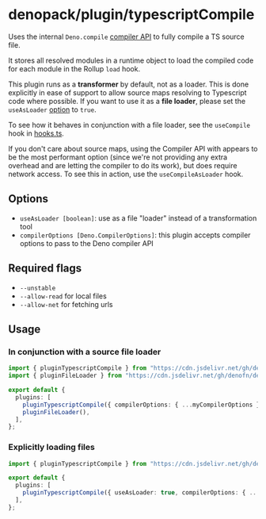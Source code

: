 # denopack/plugin/typescriptCompile

Uses the internal `Deno.compile` [compiler API](https://deno.land/manual/runtime/compiler_apis) to fully compile a TS source file.

It stores all resolved modules in a runtime object to load the compiled code for each module in the Rollup `load` hook.

This plugin runs as a **transformer** by default, not as a loader. This is done explicitly in ease of support to allow source maps resolving to Typescript code where possible. If you want to use it as a **file loader**, please set the `useAsLoader` [option](#options) to `true`.

To see how it behaves in conjunction with a file loader, see the `useCompile` hook in [hooks.ts](../).

If you don't care about source maps, using the Compiler API with appears to be the most performant option (since we're not providing any extra overhead and are letting the compiler to do its work), but does require network access. To see this in action, use the `useCompileAsLoader` hook.

## Options

- `useAsLoader [boolean]`: use as a file "loader" instead of a transformation tool
- `compilerOptions [Deno.CompilerOptions]`: this plugin accepts compiler options to pass to the Deno compiler API

## Required flags

- `--unstable`
- `--allow-read` for local files
- `--allow-net` for fetching urls

## Usage

### In conjunction with a source file loader

```ts
import { pluginTypescriptCompile } from "https://cdn.jsdelivr.net/gh/denofn/denopack@latest/plugin/typescriptCompile/mod.ts";
import { pluginFileLoader } from "https://cdn.jsdelivr.net/gh/denofn/denopack@latest/plugin/fileLoader/mod.ts";

export default {
  plugins: [
    pluginTypescriptCompile({ compilerOptions: { ...myCompilerOptions } }),
    pluginFileLoader(),
  ],
};
```

### Explicitly loading files

```ts
import { pluginTypescriptCompile } from "https://cdn.jsdelivr.net/gh/denofn/denopack@latest/plugin/typescriptCompile/mod.ts";

export default {
  plugins: [
    pluginTypescriptCompile({ useAsLoader: true, compilerOptions: { ...myCompilerOptions } }),
  ],
};
```
